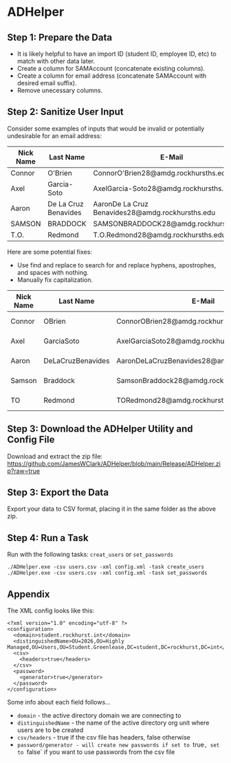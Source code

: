 # ADHelper

## Step 1: Prepare the Data
- It is likely helpful to have an import ID (student ID, employee ID, etc) to match with other data later.
- Create a column for SAMAccount (concatenate existing columns).
- Create a column for email address (concatenate SAMAccount with desired email suffix).
- Remove unecessary columns.

## Step 2: Sanitize User Input
Consider some examples of inputs that would be invalid or potentially undesirable for an email address:

Nick Name | Last Name | E-Mail | Reason
--- | --- | --- | ---
Connor | O'Brien | ConnorO'Brien28\@amdg.rockhursths.edu | Apostrophe
Axel |Garcia-Soto | AxelGarcia-Soto28\@amdg.rockhursths.edu | Hyphen
Aaron |De La Cruz Benavides | AaronDe La Cruz Benavides28\@amdg.rockhursths.edu | Spaces
SAMSON |BRADDOCK | SAMSONBRADDOCK28\@amdg.rockhursths.edu | Capitalization
T.O. |Redmond | T.O.Redmond28\@amdg.rockhursths.edu | Periods

Here are some potential fixes:
- Use find and replace to search for and replace hyphens, apostrophes, and spaces with nothing.
- Manually fix capitalization.

Nick Name | Last Name | E-Mail | Fix
--- | --- | --- | ---
Connor | OBrien | ConnorOBrien28\@amdg.rockhursths.edu | Delete apostrophe
Axel |GarciaSoto | AxelGarciaSoto28\@amdg.rockhursths.edu | Delete hyphen
Aaron |DeLaCruzBenavides | AaronDeLaCruzBenavides28\@amdg.rockhursths.edu | Delete spaces
Samson |Braddock | SamsonBraddock28\@amdg.rockhursths.edu | Fix capitalization
TO |Redmond | TORedmond28\@amdg.rockhursths.edu | Delete periods

## Step 3: Download the ADHelper Utility and Config File
Download and extract the zip file:  
https://github.com/JamesWClark/ADHelper/blob/main/Release/ADHelper.zip?raw=true


## Step 3: Export the Data
Export your data to CSV format, placing it in the same folder as the above zip.

## Step 4: Run a Task
Run with the following tasks: `creat_users` or `set_passwords`

`./ADHelper.exe -csv users.csv -xml config.xml -task create_users`  
`./ADHelper.exe -csv users.csv -xml config.xml -task set_passwords`  

## Appendix

The XML config looks like this:

	<?xml version="1.0" encoding="utf-8" ?>
	<configuration>
	  <domain>student.rockhurst.int</domain>
	  <distinguishedName>OU=2026,OU=Highly Managed,OU=Users,OU=Student.Greenlease,DC=student,DC=rockhurst,DC=int</distinguishedName>
	  <csv>
		<headers>true</headers>
	  </csv>
	  <password>
		<generator>true</generator>
	  </password>
	</configuration>

Some info about each field follows...
	
 * `domain` - the active directory domain we are connecting to
 * `distinguishedName` - the name of the active directory org unit where users are to be created
 * `csv/headers` - true if the csv file has headers, false otherwise
 * `password/generator - will create new passwords if set to `true`, set to `false` if you want to use passwords from the csv file

